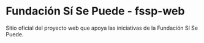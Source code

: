 # Fundación Sí Se Puede - fssp-web

Sitio oficial del proyecto web que apoya las iniciativas de la Fundación Sí Se Puede.
